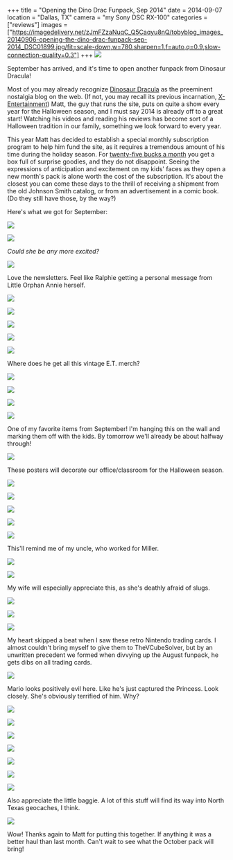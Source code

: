 +++
title = "Opening the Dino Drac Funpack, Sep 2014"
date = 2014-09-07
location = "Dallas, TX"
camera = "my Sony DSC RX-100"
categories = ["reviews"]
images = ["https://imagedelivery.net/zJmFZzaNuqC_Q5Caqyu8nQ/tobyblog_images_20140906-opening-the-dino-drac-funpack-sep-2014_DSC01899.jpg/fit=scale-down,w=780,sharpen=1,f=auto,q=0.9,slow-connection-quality=0.3"]
+++
![](https://imagedelivery.net/zJmFZzaNuqC_Q5Caqyu8nQ/tobyblog_images_20140906-opening-the-dino-drac-funpack-sep-2014_DSC01899.jpg/fit=scale-down,w=780,sharpen=1,f=auto,q=0.9,slow-connection-quality=0.3)
<!--more-->

September has arrived, and it's time to open another funpack from Dinosaur Dracula!

Most of you may already recognize [Dinosaur Dracula](http://dinosaurdracula.com/) as the preeminent nostalgia blog on the web. (If not, you may recall its previous incarnation, [X-Entertainment](http://x-entertainment.com/)) Matt, the guy that runs the site, puts on quite a show every year for the Halloween season, and I must say 2014 is already off to a great start! Watching his videos and reading his reviews has become sort of a Halloween tradition in our family, something we look forward to every year.

This year Matt has decided to establish a special monthly subscription program to help him fund the site, as it requires a tremendous amount of his time during the holiday season. For [twenty-five bucks a month](http://dinosaurdracula.com/blog/funpack-subscriptions/) you get a box full of surprise goodies, and they do not disappoint. Seeing the expressions of anticipation and excitement on my kids' faces as they open a new month's pack is alone worth the cost of the subscription. It's about the closest you can come these days to the thrill of receiving a shipment from the old Johnson Smith catalog, or from an advertisement in a comic book. (Do they still have those, by the way?)

Here's what we got for September:

![](https://imagedelivery.net/zJmFZzaNuqC_Q5Caqyu8nQ/tobyblog_images_remote_blogspot_d677755c_DSC01901.jpg/fit=scale-down,w=780,sharpen=1,f=auto,q=0.9,slow-connection-quality=0.3)

![](https://imagedelivery.net/zJmFZzaNuqC_Q5Caqyu8nQ/tobyblog_images_remote_blogspot_07b4057a_DSC01902.jpg/fit=scale-down,w=780,sharpen=1,f=auto,q=0.9,slow-connection-quality=0.3)

*Could she be any more excited?*

![](https://imagedelivery.net/zJmFZzaNuqC_Q5Caqyu8nQ/tobyblog_images_remote_blogspot_53a7e03b_DSC01905.jpg/fit=scale-down,w=780,sharpen=1,f=auto,q=0.9,slow-connection-quality=0.3)

Love the newsletters. Feel like Ralphie getting a personal message from Little Orphan Annie herself.

![](https://imagedelivery.net/zJmFZzaNuqC_Q5Caqyu8nQ/tobyblog_images_remote_blogspot_9a42b2ad_DSC01904.jpg/fit=scale-down,w=780,sharpen=1,f=auto,q=0.9,slow-connection-quality=0.3)

![](https://imagedelivery.net/zJmFZzaNuqC_Q5Caqyu8nQ/tobyblog_images_remote_blogspot_adce1d0c_DSC01906.jpg/fit=scale-down,w=780,sharpen=1,f=auto,q=0.9,slow-connection-quality=0.3)

![](https://imagedelivery.net/zJmFZzaNuqC_Q5Caqyu8nQ/tobyblog_images_remote_blogspot_9cb682d9_DSC01907.jpg/fit=scale-down,w=780,sharpen=1,f=auto,q=0.9,slow-connection-quality=0.3)

![](https://imagedelivery.net/zJmFZzaNuqC_Q5Caqyu8nQ/tobyblog_images_remote_blogspot_a1f6bd09_DSC01908.jpg/fit=scale-down,w=780,sharpen=1,f=auto,q=0.9,slow-connection-quality=0.3)

![](https://imagedelivery.net/zJmFZzaNuqC_Q5Caqyu8nQ/tobyblog_images_remote_blogspot_a4065115_DSC01909.jpg/fit=scale-down,w=780,sharpen=1,f=auto,q=0.9,slow-connection-quality=0.3)

Where does he get all this vintage E.T. merch?

![](https://imagedelivery.net/zJmFZzaNuqC_Q5Caqyu8nQ/tobyblog_images_remote_blogspot_3c7025e5_DSC01910.jpg/fit=scale-down,w=780,sharpen=1,f=auto,q=0.9,slow-connection-quality=0.3)

![](https://imagedelivery.net/zJmFZzaNuqC_Q5Caqyu8nQ/tobyblog_images_remote_blogspot_5ced6536_DSC01912.jpg/fit=scale-down,w=780,sharpen=1,f=auto,q=0.9,slow-connection-quality=0.3)

![](https://imagedelivery.net/zJmFZzaNuqC_Q5Caqyu8nQ/tobyblog_images_remote_blogspot_329250a7_DSC01913.jpg/fit=scale-down,w=780,sharpen=1,f=auto,q=0.9,slow-connection-quality=0.3)

![](https://imagedelivery.net/zJmFZzaNuqC_Q5Caqyu8nQ/tobyblog_images_remote_blogspot_3bf3a3e7_DSC01914.jpg/fit=scale-down,w=780,sharpen=1,f=auto,q=0.9,slow-connection-quality=0.3)

One of my favorite items from September! I'm hanging this on the wall and marking them off with the kids. By tomorrow we'll already be about halfway through!

![](https://imagedelivery.net/zJmFZzaNuqC_Q5Caqyu8nQ/tobyblog_images_remote_blogspot_bc472194_DSC01915.jpg/fit=scale-down,w=780,sharpen=1,f=auto,q=0.9,slow-connection-quality=0.3)

These posters will decorate our office/classroom for the Halloween season.

![](https://imagedelivery.net/zJmFZzaNuqC_Q5Caqyu8nQ/tobyblog_images_remote_blogspot_590045a4_DSC01916.jpg/fit=scale-down,w=780,sharpen=1,f=auto,q=0.9,slow-connection-quality=0.3)

![](https://imagedelivery.net/zJmFZzaNuqC_Q5Caqyu8nQ/tobyblog_images_remote_blogspot_97a07219_DSC01917.jpg/fit=scale-down,w=780,sharpen=1,f=auto,q=0.9,slow-connection-quality=0.3)

![](https://imagedelivery.net/zJmFZzaNuqC_Q5Caqyu8nQ/tobyblog_images_remote_blogspot_e5ca662c_DSC01918.jpg/fit=scale-down,w=780,sharpen=1,f=auto,q=0.9,slow-connection-quality=0.3)

![](https://imagedelivery.net/zJmFZzaNuqC_Q5Caqyu8nQ/tobyblog_images_remote_blogspot_4eabff4d_DSC01919.jpg/fit=scale-down,w=780,sharpen=1,f=auto,q=0.9,slow-connection-quality=0.3)

![](https://imagedelivery.net/zJmFZzaNuqC_Q5Caqyu8nQ/tobyblog_images_remote_blogspot_c74935aa_DSC01920.jpg/fit=scale-down,w=780,sharpen=1,f=auto,q=0.9,slow-connection-quality=0.3)

This'll remind me of my uncle, who worked for Miller.

![](https://imagedelivery.net/zJmFZzaNuqC_Q5Caqyu8nQ/tobyblog_images_remote_blogspot_83eece84_DSC01921.jpg/fit=scale-down,w=780,sharpen=1,f=auto,q=0.9,slow-connection-quality=0.3)

![](https://imagedelivery.net/zJmFZzaNuqC_Q5Caqyu8nQ/tobyblog_images_remote_blogspot_94f7ade7_DSC01922.jpg/fit=scale-down,w=780,sharpen=1,f=auto,q=0.9,slow-connection-quality=0.3)

My wife will especially appreciate this, as she's deathly afraid of slugs.

![](https://imagedelivery.net/zJmFZzaNuqC_Q5Caqyu8nQ/tobyblog_images_remote_blogspot_07142f48_DSC01923.jpg/fit=scale-down,w=780,sharpen=1,f=auto,q=0.9,slow-connection-quality=0.3)

![](https://imagedelivery.net/zJmFZzaNuqC_Q5Caqyu8nQ/tobyblog_images_remote_blogspot_2e5e9a95_DSC01925.jpg/fit=scale-down,w=780,sharpen=1,f=auto,q=0.9,slow-connection-quality=0.3)

![](https://imagedelivery.net/zJmFZzaNuqC_Q5Caqyu8nQ/tobyblog_images_remote_blogspot_c0485725_DSC01926.jpg/fit=scale-down,w=780,sharpen=1,f=auto,q=0.9,slow-connection-quality=0.3)

My heart skipped a beat when I saw these retro Nintendo trading cards. I almost couldn't bring myself to give them to TheVCubeSolver, but by an unwritten precedent we formed when divvying up the August funpack, he gets dibs on all trading cards.

![](https://imagedelivery.net/zJmFZzaNuqC_Q5Caqyu8nQ/tobyblog_images_remote_blogspot_cb004bcc_DSC01928.jpg/fit=scale-down,w=780,sharpen=1,f=auto,q=0.9,slow-connection-quality=0.3)

Mario looks positively evil here. Like he's just captured the Princess. Look closely. She's obviously terrified of him. Why?

![](https://imagedelivery.net/zJmFZzaNuqC_Q5Caqyu8nQ/tobyblog_images_remote_blogspot_658a7b04_DSC01929.jpg/fit=scale-down,w=780,sharpen=1,f=auto,q=0.9,slow-connection-quality=0.3)

![](https://imagedelivery.net/zJmFZzaNuqC_Q5Caqyu8nQ/tobyblog_images_remote_blogspot_47d9f74f_DSC01932.jpg/fit=scale-down,w=780,sharpen=1,f=auto,q=0.9,slow-connection-quality=0.3)

![](https://imagedelivery.net/zJmFZzaNuqC_Q5Caqyu8nQ/tobyblog_images_remote_blogspot_0a76fd51_DSC01933.jpg/fit=scale-down,w=780,sharpen=1,f=auto,q=0.9,slow-connection-quality=0.3)

![](https://imagedelivery.net/zJmFZzaNuqC_Q5Caqyu8nQ/tobyblog_images_remote_blogspot_dac97276_DSC01934.jpg/fit=scale-down,w=780,sharpen=1,f=auto,q=0.9,slow-connection-quality=0.3)

![](https://imagedelivery.net/zJmFZzaNuqC_Q5Caqyu8nQ/tobyblog_images_remote_blogspot_b678720f_DSC01935.jpg/fit=scale-down,w=780,sharpen=1,f=auto,q=0.9,slow-connection-quality=0.3)

![](https://imagedelivery.net/zJmFZzaNuqC_Q5Caqyu8nQ/tobyblog_images_remote_blogspot_7ae99e62_DSC01938.jpg/fit=scale-down,w=780,sharpen=1,f=auto,q=0.9,slow-connection-quality=0.3)

![](https://imagedelivery.net/zJmFZzaNuqC_Q5Caqyu8nQ/tobyblog_images_remote_blogspot_ae809792_DSC01940.jpg/fit=scale-down,w=780,sharpen=1,f=auto,q=0.9,slow-connection-quality=0.3)

Also appreciate the little baggie. A lot of this stuff will find its way into North Texas geocaches, I think.

![](https://imagedelivery.net/zJmFZzaNuqC_Q5Caqyu8nQ/tobyblog_images_remote_blogspot_9edf5d2d_DSC01941.jpg/fit=scale-down,w=780,sharpen=1,f=auto,q=0.9,slow-connection-quality=0.3)

Wow! Thanks again to Matt for putting this together. If anything it was a better haul than last month. Can't wait to see what the October pack will bring!
